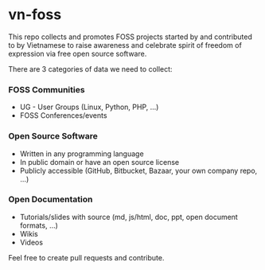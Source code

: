 # vn-foss

This repo collects and promotes FOSS projects started by and contributed to by Vietnamese to raise awareness and celebrate spirit of freedom of expression via free open source software.

There are 3 categories of data we need to collect:

### FOSS Communities

 * UG - User Groups (Linux, Python, PHP, ...)
 * FOSS Conferences/events

### Open Source Software
 * Written in any programming language
 * In public domain or have an open source license
 * Publicly accessible (GitHub, Bitbucket, Bazaar, your own company repo, ...)

### Open Documentation
 * Tutorials/slides with source (md, js/html, doc, ppt, open document formats, ...)
 * Wikis
 * Videos

Feel free to create pull requests and contribute.
